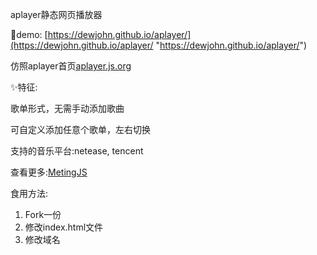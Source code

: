 aplayer静态网页播放器


🎉demo: [https://dewjohn.github.io/aplayer/](https://dewjohn.github.io/aplayer/ "https://dewjohn.github.io/aplayer/")


仿照aplayer首页[aplayer.js.org](http://aplayer.js.org "aplayer.js.org")

✨特征:

歌单形式，无需手动添加歌曲

可自定义添加任意个歌单，左右切换

支持的音乐平台:netease, tencent

查看更多:[MetingJS](https://github.com/metowolf/MetingJS "MetingJS")

食用方法:
1. Fork一份
2. 修改index.html文件
3. 修改域名

